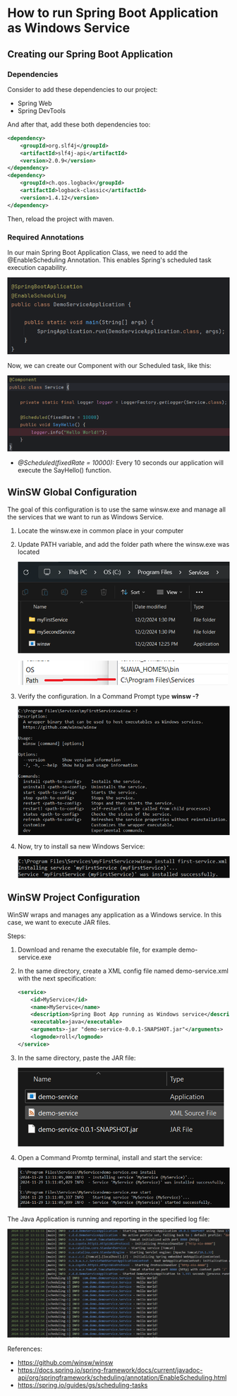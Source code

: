 # How to run Spring Boot Application as Windows Service

## Creating our Spring Boot Application

### Dependencies

Consider to add these dependencies to our project:

- Spring Web
- Spring DevTools

And after that, add these both dependencies too:

```xml
<dependency>
    <groupId>org.slf4j</groupId>
    <artifactId>slf4j-api</artifactId>
    <version>2.0.9</version>
</dependency>
<dependency>
    <groupId>ch.qos.logback</groupId>
    <artifactId>logback-classic</artifactId>
    <version>1.4.12</version>
</dependency>
```
Then, reload the project with maven.

### Required Annotations

In our main Spring Boot Application Class, we need to add the @EnableScheduling Annotation. This enables Spring's scheduled task execution capability.

![EnableScheduling](./Others/Images/enablescheduling-annotation.png)

Now, we can create our Component with our Scheduled task, like this:

![ScheduledTask](./Others/Images/scheduled-component.png)

- _@Scheduled(fixedRate = 10000):_ Every 10 seconds our application will execute the SayHello() function.





## WinSW Global Configuration

The goal of this configuration is to use the same winsw.exe and manage all the services that we want to run as Windows Service.

1. Locate the winsw.exe in common place in your computer
2. Update PATH variable, and add the folder path where the winsw.exe was located

    ![](./Others/Images/winsw-path.png)
    
    ![](./Others/Images/winsw-path-variable.png)
3. Verify the configuration. In a Command Prompt type __winsw -?__

    ![](./Others/Images/winsw-test-system-variable.png)
4. Now, try to install sa new Windows Service:

    ![](./Others/Images/winsw-global-install-new-service.png)

## WinSW Project Configuration

WinSW wraps and manages any application as a Windows service. In this case, we want to execute JAR files.

Steps:
1. Download and rename the executable file, for example demo-service.exe
2. In the same directory, create a XML config file named demo-service.xml with the next specification: 
    ```xml
    <service>
        <id>MyService</id>
        <name>MyService</name>
        <description>Spring Boot App running as Windows service</description>
        <executable>java</executable>
        <arguments>-jar "demo-service-0.0.1-SNAPSHOT.jar"</arguments>
        <logmode>roll</logmode>
    </service>
    ```
3. In the same directory, paste the JAR file:

   ![Service Folder](./Others/Images/service-folder.png)
4. Open a Command Promtp terminal, install and start the service:

   ![Service Folder](./Others/Images/install-run-service.png)

The Java Application is running and reporting in the specified log file: 

![WinSW Configuration](./Others/Images/log.png)

References:
- https://github.com/winsw/winsw
- https://docs.spring.io/spring-framework/docs/current/javadoc-api/org/springframework/scheduling/annotation/EnableScheduling.html
- https://spring.io/guides/gs/scheduling-tasks



